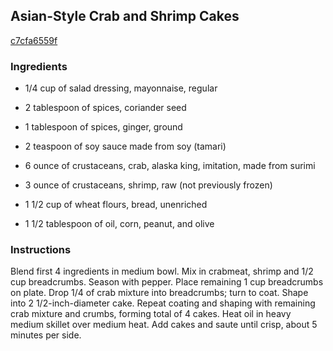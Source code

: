 ## Asian-Style Crab and Shrimp Cakes

[c7cfa6559f](http://www.epicurious.com/recipes/food/views/asian-style-crab-and-shrimp-cakes-101308)

### Ingredients

 - 1/4 cup of salad dressing, mayonnaise, regular

 - 2 tablespoon of spices, coriander seed

 - 1 tablespoon of spices, ginger, ground

 - 2 teaspoon of soy sauce made from soy (tamari)

 - 6 ounce of crustaceans, crab, alaska king, imitation, made from surimi

 - 3 ounce of crustaceans, shrimp, raw (not previously frozen)

 - 1 1/2 cup of wheat flours, bread, unenriched

 - 1 1/2 tablespoon of oil, corn, peanut, and olive

### Instructions

Blend first 4 ingredients in medium bowl. Mix in crabmeat, shrimp and 1/2 cup breadcrumbs. Season with pepper. Place remaining 1 cup breadcrumbs on plate. Drop 1/4 of crab mixture into breadcrumbs; turn to coat. Shape into 2 1/2-inch-diameter cake. Repeat coating and shaping with remaining crab mixture and crumbs, forming total of 4 cakes. Heat oil in heavy medium skillet over medium heat. Add cakes and saute until crisp, about 5 minutes per side.